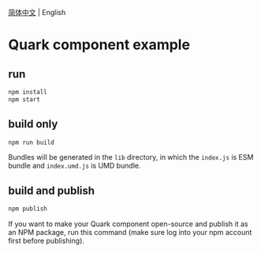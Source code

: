 [简体中文](./README.md) | English

# Quark component example

## run

```bash
npm install
npm start
```

## build only
```bash
npm run build
```
Bundles will be generated in the `lib` directory, in which the `index.js` is ESM bundle and `index.umd.js` is UMD bundle.

## build and publish
```bash
npm publish
```
If you want to make your Quark component open-source and publish it as an NPM package, run this command (make sure log into your npm account first before publishing).
